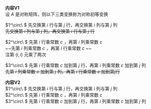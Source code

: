 **内容V1**  
设 $A$ 是对称矩阵，则以下三类变换称为对称初等变换  
  
$1^\circ\ $ 先交换第 $i$ 行与第 $j$ 行，再交换第 $i$ 列与第 $j$ 列  
~~先交换第 $i$ 列与第 $j$ 列，再交换第 $i$ 行与第 $j$ 行~~  
  
$2^\circ\ $ 先第 $i$ 行乘常数 $c$ ，再第 $i$ 列乘常数 $c$  
~~先第 $i$ 列乘常数 $c$ ，再第 $i$ 行乘常数 $c$ ~~  
注第 $(i,i)$ 元乘了两次  
  
$3^\circ\ $ 先第 $i$ 行乘常数 $c$ 加到第 $j$ 行，再第 $i$ 列乘常数 $c$ 加到第 $j$ 列  
~~先第 $i$ 列乘常数 $c$ 加到第 $j$ 列，再第 $i$ 行乘常数 $c$ 加到第j行~~  
  
**内容V2**  
$1^\circ\ $ 先交换第 $i$ 行与第 $j$ 行，再交换第 $i$ 列与第 $j$ 列  
$2^\circ\ $ 先第 $i$ 行乘常数 $c$ ，再第 $i$ 列乘常数 $c$  
$3^\circ\ $ 先第 $i$ 行乘常数 $c$ 加到第 $j$ 行，再第 $i$ 列乘常数 $c$ 加到第 $j$ 列  
